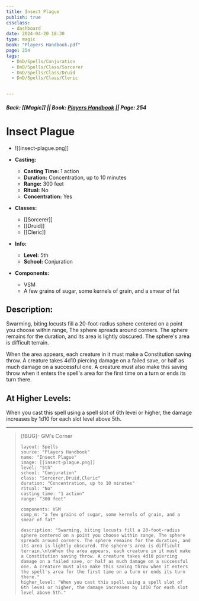 ```yaml
---
title: Insect Plague
publish: true
cssclass:
  - dashboard
date: 2024-04-20 18:30
type: magic
book: "Players Handbook.pdf"
page: 254
tags:
  - DnD/Spells/Conjuration
  - DnD/Spells/Class/Sorcerer
  - DnD/Spells/Class/Druid
  - DnD/Spells/Class/Cleric


---
```


##### Back: [[Magic]] || Book: [Players Handbook](https://drive.google.com/drive/folders/1O5bhpYizcIT5xxAoLOuzCRht_PVS7VSG?usp=sharing) || Page: 254

# Insect Plague
- ![[insect-plague.png]]
- **Casting:**
    - **Casting Time:** 1 action
    - **Duration:** Concentration, up to 10 minutes
    - **Range:** 300 feet
    - **Ritual:** No
    - **Concentration:** Yes
- **Classes:**
    - [[Sorcerer]]
    - [[Druid]]
    - [[Cleric]]

- **Info:**
    - **Level:** 5th
    - **School:** Conjuration
- **Components:**
    - VSM
    - A few grains of sugar, some kernels of grain, and a smear of fat

## Description:
Swarming, biting locusts fill a 20-foot-radius sphere centered on a point you choose within range, The sphere spreads around corners. The sphere remains for the duration, and its area is lightly obscured. The sphere's area is difficult terrain.

When the area appears, each creature in it must make a Constitution saving throw. A creature takes 4d10 piercing damage on a failed save, or half as much damage on a successful one. A creature must also make this saving throw when it enters the spell's area for the first time on a turn or ends its turn there.

## At Higher Levels:
When you cast this spell using a spell slot of 6th levei or higher, the damage increases by 1d10 for each slot level above 5th.

---

> [!BUG]- GM's Corner
>
> ```statblock
> layout: Spells
> source: "Players Handbook"
> name: "Insect Plague"
> image: [[insect-plague.png]]
> level: "5th"
> school: "Conjuration"
> class: "Sorcerer,Druid,Cleric"
> duration: "Concentration, up to 10 minutes"
> ritual: "No"
> casting_time: "1 action"
> range: "300 feet"
>
> components: VSM
> comp_m: "a few grains of sugar, some kernels of grain, and a smear of fat"
>
> description: "Swarming, biting locusts fill a 20-foot-radius sphere centered on a point you choose within range, The sphere spreads around corners. The sphere remains for the duration, and its area is lightly obscured. The sphere's area is difficult terrain.\n\nWhen the area appears, each creature in it must make a Constitution saving throw. A creature takes 4d10 piercing damage on a failed save, or half as much damage on a successful one. A creature must also make this saving throw when it enters the spell's area for the first time on a turn or ends its turn there."
> higher_level: "When you cast this spell using a spell slot of 6th levei or higher, the damage increases by 1d10 for each slot level above 5th."
> ```
